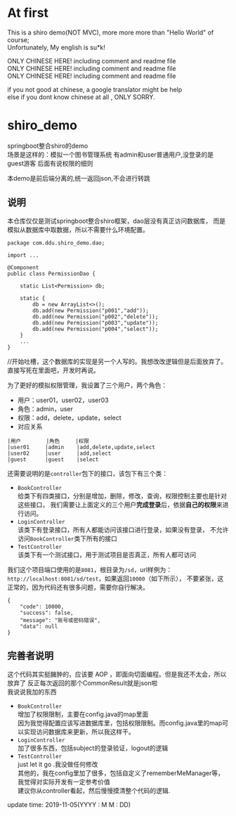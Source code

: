 # At first
This is a shiro demo(NOT MVC), more more more than "Hello World" of course;\
Unfortunately, My english is su*k!

ONLY CHINESE HERE! including comment and readme file\
ONLY CHINESE HERE! including comment and readme file\
ONLY CHINESE HERE! including comment and readme file

if you not good at chinese, a google translator might be help\
else if you dont know chinese at all , ONLY SORRY.

# shiro_demo
springboot整合shiro的demo  
场景是这样的：模拟一个图书管理系统
有admin和user普通用户,没登录的是guest游客
后面有说权限的细则

本demo是前后端分离的,统一返回json,不会进行转跳
## 说明
本仓库仅仅是测试springboot整合shiro框架，dao层没有真正访问数据库，
而是模拟从数据库中取数据，所以不需要什么环境配置。
````
package com.ddu.shiro_demo.dao;

import ...

@Component
public class PermissionDao {

    static List<Permission> db;

    static {
        db = new ArrayList<>();
        db.add(new Permission("p001","add"));
        db.add(new Permission("p002","delete"));
        db.add(new Permission("p003","update"));
        db.add(new Permission("p004","select"));
    }
    ...
}
````
//开始吐槽，这个数据库的实现是另一个人写的。我想改改逻辑但是后面放弃了。直接写死在里面吧，开发时再说。

为了更好的模拟权限管理，我设置了三个用户，两个角色：
- 用户：user01，user02，user03
- 角色：admin，user  
- 权限：add，delete，update，select
- 对应关系 
````
|用户        |角色     |权限                         
|user01     |admin    |add,delete,update,select  
|user02     |user     |add,select   
|guest      |guest    |select  
````

还需要说明的是``controller``包下的接口，该包下有三个类：
- `BookController`   
给类下有四类接口，分别是增加，删除，修改，查询，权限控制主要也是针对这些接口，
我们需要让上面定义的三个用户**完成登录**后，依据**自己的权限**来进行访问。
- `LoginController`  
该类下有登录接口，所有人都能访问该接口进行登录，如果没有登录，
不允许访问``BookController``类下所有的接口
- `TestController`  
该类下有一个测试接口，用于测试项目是否真正，所有人都可访问  

我们这个项目端口使用的是`8081`，根目录为`/sd`，url样例为：
``http://localhost:8081/sd/test``，如果返回``10000``（如下所示），
不要紧张，这正常的，因为代码还有很多问题，需要你自行解决。
````
{
    "code": 10000,
    "success": false,
    "message": "账号或密码错误",
    "data": null
}
````
## 完善者说明    
这个代码其实挺臃肿的，应该要 AOP ，即面向切面编程。但是我还不太会，所以放弃了 
反正每次返回的那个CommonResult就是json啦    
我说说我加的东西    
- `BookController`  
增加了权限限制，主要在config.java的map里面    
因为我觉得配置应该写进数据库里，包括权限限制。而config.java里的map可以实现访问数据库来更新，所以我这样干。    
- `LoginController`  
加了很多东西，包括subject的登录验证，logout的逻辑
- `TestController`  
just let it go .我没做任何修改     
其他的，我在config里加了很多，包括自定义了rememberMeManager等，我觉得对实际开发有一定参考价值  
建议你从controller看起，然后慢慢摸清整个代码的逻辑. 

update time: 2019-11-05(YYYY : M M : DD)